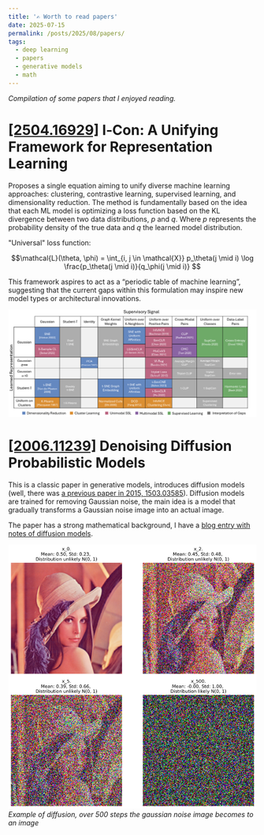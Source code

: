 ```yaml
---
title: '✍️ Worth to read papers'
date: 2025-07-15
permalink: /posts/2025/08/papers/
tags:
  - deep learning
  - papers
  - generative models
  - math
---
```

*Compilation of some papers that I enjoyed reading.*

# [[2504.16929]](https://arxiv.org/abs/2504.16929) I‑Con: A Unifying Framework for Representation Learning 

Proposes a single equation aiming to unify diverse machine learning approaches: clustering, contrastive learning, supervised learning, and dimensionality reduction. The method is fundamentally based on the idea that each ML model is optimizing a loss function based on the KL divergence between two data distributions, *p* and *q*. Where *p* represents the probability density of the true data and *q* the learned model distribution.

"Universal" loss function:

$$\mathcal{L}(\theta, \phi)
= \int_{i, j \in \mathcal{X}} p_\theta(j \mid i) \log \frac{p_\theta(j \mid i)}{q_\phi(j \mid i)}
$$

This framework aspires to act as a “periodic table of machine learning”, suggesting that the current gaps within this formulation may inspire new model types or architectural innovations.

![Periodic Table of Machine Learning](/images/papers/icon-table.png)



# [[2006.11239]](https://arxiv.org/abs/2006.11239) Denoising Diffusion Probabilistic Models

This is a classic paper in generative models, introduces diffusion models (well, there was [a previous paper in 2015, 1503.03585](https://arxiv.org/abs/1503.03585)). Diffusion models are trained for removing Gaussian noise, the main idea is a model that gradually transforms a Gaussian noise image into an actual image.  

The paper has a strong mathematical background, I have a [blog entry with notes of diffusion models](/posts/2025/08/diffusion/).  

![Example of diffusion](/images/diffusion/diffusion_subplots.png)
*Example of diffusion, over 500 steps the gaussian noise image becomes to an image*
